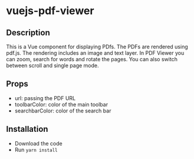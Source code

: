 # vuejs-pdf-viewer

## Description

This is a Vue component for displaying PDfs. The PDFs are rendered using pdf.js. The rendering includes an image and text layer. 
In PDF Viewer you can zoom, search for words and rotate the pages. You can also switch between scroll and single page mode.

## Props
 - url: passing the PDF URL
 - toolbarColor: color of the main toolbar
 - searchbarColor: color of the search bar

## Installation
 - Download the code
 - Run ```yarn install``` 
